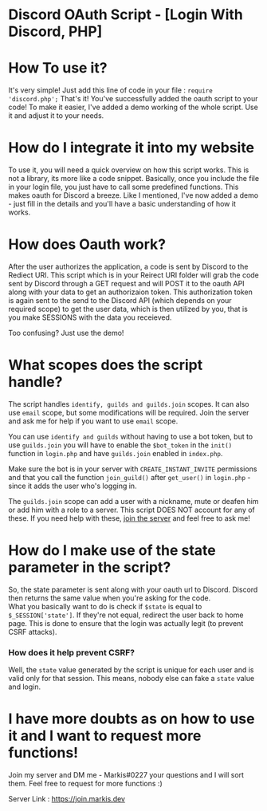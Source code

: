 # Discord OAuth Script - [Login With Discord, PHP]

# How To use it?

It's very simple! Just add this line of code in your file :
`` require 'discord.php'; ``
That's it! You've successfully added the oauth script to your code!
To make it easier, I've added a demo working of the whole script. Use it and adjust it to your needs.

# How do I integrate it into my website

To use it, you will need a quick overview on how this script works. This is not a library, its more like a code snippet. Basically, once you include the file in your login file, you just have to call some predefined functions. This makes oauth for Discord a breeze.
Like I mentioned, I've now added a demo - just fill in the details and you'll have a basic understanding of how it works.

# How does Oauth work?

After the user authorizes the application, a code is sent by Discord to the Rediect URI. This script which is in your Reirect URI folder will grab the code sent by Discord through a GET request and will POST it to the oauth API along with your data to get an authorizaion token. This authorization token is again sent to the send to the Discord API (which depends on your required scope) to get the user data, which is then utilized by you, that is you make SESSIONS with the data you receieved.

Too confusing? Just use the demo!

# What scopes does the script handle?

The script handles `identify, guilds and guilds.join` scopes.
It can also use `email` scope, but some modifications will be required. Join the server and ask me for help if you want to use `email` scope.

You can use `identify and guilds` without having to use a bot token, but to use `guilds.join` you will have to enable the `$bot_token` in the `init()` function in `login.php` and have `guilds.join` enabled in `index.php`.

Make sure the bot is in your server with `CREATE_INSTANT_INVITE` permissions and that you call the function `join_guild()` after `get_user()` in `login.php` - since it adds the user who's logging in.

The `guilds.join` scope can add a user with a nickname, mute or deafen him or add him with a role to a server. This script DOES NOT account for any of these.
If you need help with these, [join the server](https://join.markis.dev) and feel free to ask me!

# How do I make use of the state parameter in the script?

So, the state parameter is sent along with your oauth url to Discord. Discord then returns the same value when you're asking for the code.  
What you basically want to do is check if `$state` is equal to `$_SESSION['state']`. If they're not equal, redirect the user back to home page. This is done to ensure that the login was actually legit (to prevent CSRF attacks).

### How does it help prevent CSRF?

Well, the `state` value generated by the script is unique for each user and is valid only for that session. This means, nobody else can fake a `state` value and login.

# I have more doubts as on how to use it and I want to request more functions!

Join my server and DM me - Markis#0227 your questions and I will sort them. Feel free to request for more functions :)

Server Link : <https://join.markis.dev>
